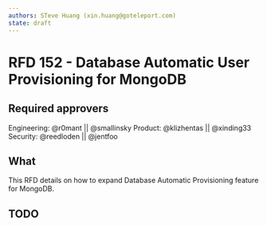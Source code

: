 ```yaml
---
authors: STeve Huang (xin.huang@goteleport.com)
state: draft
---
```


# RFD 152 - Database Automatic User Provisioning for MongoDB

## Required approvers

Engineering: @r0mant || @smallinsky
Product: @klizhentas || @xinding33
Security: @reedloden || @jentfoo

## What

This RFD details on how to expand Database Automatic Provisioning feature for
MongoDB.

## TODO
